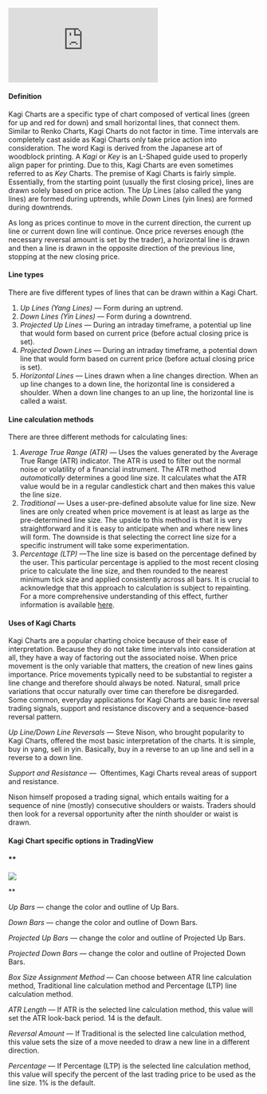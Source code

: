 #### <iframe src="https://www.youtube.com/embed/Ityt8RdXNGI??si=dE1CtV6R8GVbxQ-f&amp;wmode=opaque" frameborder="0" allowfullscreen=""></iframe>  

#### Definition

Kagi Charts are a specific type of chart composed of vertical lines (green for up and red for down) and small horizontal lines, that connect them. Similar to Renko Charts, Kagi Charts do not factor in time. Time intervals are completely cast aside as Kagi Charts only take price action into consideration. The word Kagi is derived from the Japanese art of woodblock printing. A _Kagi_ or _Key_ is an L-Shaped guide used to properly align paper for printing. Due to this, Kagi Charts are even sometimes referred to as _Key_ Charts. The premise of Kagi Charts is fairly simple. Essentially, from the starting point (usually the first closing price), lines are drawn solely based on price action. The _Up_ Lines (also called the yang lines) are formed during uptrends, while _Down_ Lines (yin lines) are formed during downtrends.

As long as prices continue to move in the current direction, the current up line or current down line will continue. Once price reverses enough (the necessary reversal amount is set by the trader), a horizontal line is drawn and then a line is drawn in the opposite direction of the previous line, stopping at the new closing price.

#### Line types

There are five different types of lines that can be drawn within a Kagi Chart.

1.  _Up Lines (Yang Lines)_ — Form during an uptrend.
2.  _Down Lines (Yin Lines)_ — Form during a downtrend.
3.  _Projected Up Lines_ — During an intraday timeframe, a potential up line that would form based on current price (before actual closing price is set).
4.  _Projected Down Lines_ — During an intraday timeframe, a potential down line that would form based on current price (before actual closing price is set).
5.  _Horizontal Lines_ — Lines drawn when a line changes direction. When an up line changes to a down line, the horizontal line is considered a shoulder. When a down line changes to an up line, the horizontal line is called a waist.

#### Line calculation methods

There are three different methods for calculating lines:

1.  _Average True Range (ATR)_ — Uses the values generated by the Average True Range (ATR) indicator. The ATR is used to filter out the normal noise or volatility of a financial instrument. The ATR method _automatically_ determines a good line size. It calculates what the ATR value would be in a regular candlestick chart and then makes this value the line size.
2.  _Traditional_ — Uses a user-pre-defined absolute value for line size. New lines are only created when price movement is at least as large as the pre-determined line size. The upside to this method is that it is very straightforward and it is easy to anticipate when and where new lines will form. The downside is that selecting the correct line size for a specific instrument will take some experimentation.
3.  _Percentage (LTP)_ —The line size is based on the percentage defined by the user. This particular percentage is applied to the most recent closing price to calculate the line size, and then rounded to the nearest minimum tick size and applied consistently across all bars. It is crucial to acknowledge that this approach to calculation is subject to repainting. For a more comprehensive understanding of this effect, further information is available [here](https://www.tradingview.com/support/solutions/43000478429-script-or-strategy-gives-different-results-after-refreshing-the-page-repainting/).

#### Uses of Kagi Charts

Kagi Charts are a popular charting choice because of their ease of interpretation. Because they do not take time intervals into consideration at all, they have a way of factoring out the associated noise. When price movement is the only variable that matters, the creation of new lines gains importance. Price movements typically need to be substantial to register a line change and therefore should always be noted. Natural, small price variations that occur naturally over time can therefore be disregarded. Some common, everyday applications for Kagi Charts are basic line reversal trading signals, support and resistance discovery and a sequence-based reversal pattern.

_Up Line/Down Line Reversals_ — Steve Nison, who brought popularity to Kagi Charts, offered the most basic interpretation of the charts. It is simple, buy in yang, sell in yin. Basically, buy in a reverse to an up line and sell in a reverse to a down line.

_Support and Resistance_ —  Oftentimes, Kagi Charts reveal areas of support and resistance.

Nison himself proposed a trading signal, which entails waiting for a sequence of nine (mostly) consecutive shoulders or waists. Traders should then look for a reversal opportunity after the ninth shoulder or waist is drawn.

#### Kagi Chart specific options in TradingView

#### **

![](https://s3.amazonaws.com/cdn.freshdesk.com/data/helpdesk/attachments/production/43081057084/original/OH9B0TshLmJSkqK98qzMRl-nx5CXO9c0kA.png?1572358894)



**

_Up Bars_ — change the color and outline of Up Bars.

_Down Bars_ — change the color and outline of Down Bars.

_Projected Up Bars_ — change the color and outline of Projected Up Bars.

_Projected Down Bars_ — change the color and outline of Projected Down Bars.

_Box Size Assignment Method_ — Can choose between ATR line calculation method, Traditional line calculation method and Percentage (LTP) line calculation method.

_ATR Length_ — If ATR is the selected line calculation method, this value will set the ATR look-back period. 14 is the default.

_Reversal Amount_ — If Traditional is the selected line calculation method, this value sets the size of a move needed to draw a new line in a different direction.

_Percentage_ — If Percentage (LTP) is the selected line calculation method, this value will specify the percent of the last trading price to be used as the line size. 1% is the default.